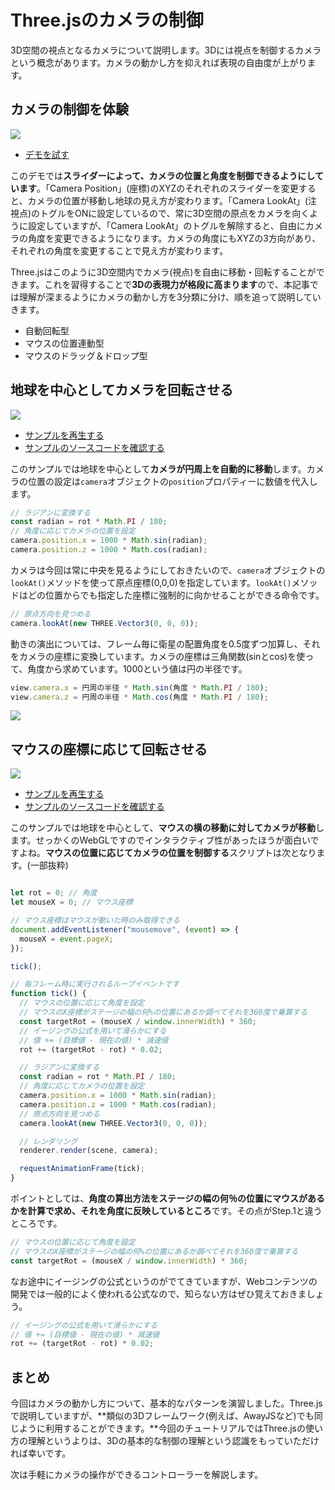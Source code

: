 # Three.jsのカメラの制御

3D空間の視点となるカメラについて説明します。3Dには視点を制御するカメラという概念があります。カメラの動かし方を抑えれば表現の自由度が上がります。

## カメラの制御を体験

![](https://ics.media/wp-content/uploads/2014/10/141001_Three.js_1.jpg)

- [デモを試す](https://ics.media/wp-content/data-demos/140930_angularjs_Three.js/src/index.html)

このデモでは**スライダーによって、カメラの位置と角度を制御できるようにしています**。「Camera Position」(座標)のXYZのそれぞれのスライダーを変更すると、カメラの位置が移動し地球の見え方が変わります。「Camera LookAt」(注視点)のトグルをONに設定しているので、常に3D空間の原点をカメラを向くように設定していますが、「Camera LookAt」のトグルを解除すると、自由にカメラの角度を変更できるようになります。カメラの角度にもXYZの3方向があり、それぞれの角度を変更することで見え方が変わります。



Three.jsはこのように3D空間内でカメラ(視点)を自由に移動・回転することができます。これを習得することで**3Dの表現力が格段に高まります**ので、本記事では理解が深まるようにカメラの動かし方を3分類に分け、順を追って説明していきます。

* 自動回転型
* マウスの位置連動型
* マウスのドラッグ＆ドロップ型

## 地球を中心としてカメラを回転させる

![](https://ics.media/wp-content/uploads/2014/10/141001_Three.js_2.jpg)

- [サンプルを再生する](https://ics-creative.github.io/tutorial-three/samples/camera_basic.html)
- [サンプルのソースコードを確認する](../samples/camera_basic_earth.html)



このサンプルでは地球を中心として**カメラが円周上を自動的に移動**します。カメラの位置の設定は`camera`オブジェクトの`position`プロパティーに数値を代入します。


```js
// ラジアンに変換する
const radian = rot * Math.PI / 180;
// 角度に応じてカメラの位置を設定
camera.position.x = 1000 * Math.sin(radian);
camera.position.z = 1000 * Math.cos(radian);
```

カメラは今回は常に中央を見るようにしておきたいので、`camera`オブジェクトの`lookAt()`メソッドを使って原点座標(0,0,0)を指定しています。`lookAt()`メソッドはどの位置からでも指定した座標に強制的に向かせることができる命令です。

```js
// 原点方向を見つめる
camera.lookAt(new THREE.Vector3(0, 0, 0));
```


動きの演出については、フレーム毎に衛星の配置角度を0.5度ずつ加算し、それをカメラの座標に変換しています。カメラの座標は三角関数(sinとcos)を使って、角度から求めています。1000という値は円の半径です。

```js
view.camera.x = 円周の半径 * Math.sin(角度 * Math.PI / 180);
view.camera.z = 円周の半径 * Math.cos(角度 * Math.PI / 180);
```

![](https://ics.media/wp-content/uploads/2014/10/141001_circle.png)

## マウスの座標に応じて回転させる

![](https://ics.media/wp-content/uploads/2014/10/141001_Three.js_3.jpg)


- [サンプルを再生する](https://ics-creative.github.io/tutorial-three/samples/camera_mosue_x.html)
- [サンプルのソースコードを確認する](../samples/camera_mosue_x.html)


このサンプルでは地球を中心として、**マウスの横の移動に対してカメラが移動**します。せっかくのWebGLですのでインタラクティブ性があったほうが面白いですよね。**マウスの位置に応じてカメラの位置を制御する**スクリプトは次となります。(一部抜粋)

```js

let rot = 0; // 角度
let mouseX = 0; // マウス座標

// マウス座標はマウスが動いた時のみ取得できる
document.addEventListener("mousemove", (event) => {
  mouseX = event.pageX;
});

tick();

// 毎フレーム時に実行されるループイベントです
function tick() {
  // マウスの位置に応じて角度を設定
  // マウスのX座標がステージの幅の何%の位置にあるか調べてそれを360度で乗算する
  const targetRot = (mouseX / window.innerWidth) * 360;
  // イージングの公式を用いて滑らかにする
  // 値 += (目標値 - 現在の値) * 減速値
  rot += (targetRot - rot) * 0.02;

  // ラジアンに変換する
  const radian = rot * Math.PI / 180;
  // 角度に応じてカメラの位置を設定
  camera.position.x = 1000 * Math.sin(radian);
  camera.position.z = 1000 * Math.cos(radian);
  // 原点方向を見つめる
  camera.lookAt(new THREE.Vector3(0, 0, 0));

  // レンダリング
  renderer.render(scene, camera);

  requestAnimationFrame(tick);
}
```

ポイントとしては、**角度の算出方法をステージの幅の何％の位置にマウスがあるかを計算で求め、それを角度に反映しているところ**です。その点がStep.1と違うところです。

```js
// マウスの位置に応じて角度を設定
// マウスのX座標がステージの幅の何%の位置にあるか調べてそれを360度で乗算する
const targetRot = (mouseX / window.innerWidth) * 360;
```


なお途中にイージングの公式というのがでてきていますが、Webコンテンツの開発では一般的によく使われる公式なので、知らない方はぜひ覚えておきましょう。

```js
// イージングの公式を用いて滑らかにする
// 値 += (目標値 - 現在の値) * 減速値
rot += (targetRot - rot) * 0.02;
```


## まとめ
今回はカメラの動かし方について、基本的なパターンを演習しました。Three.jsで説明していますが、**類似の3Dフレームワーク(例えば、AwayJSなど)でも同じように利用することができます。**今回のチュートリアルではThree.jsの使い方の理解というよりは、3Dの基本的な制御の理解という認識をもっていただければ幸いです。

次は手軽にカメラの操作ができるコントローラーを解説します。
